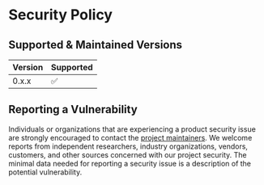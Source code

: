 # Security Policy

## Supported & Maintained Versions

| Version | Supported          |
| ------- | ------------------ |
| 0.x.x   | :white_check_mark: |

## Reporting a Vulnerability

Individuals or organizations that are experiencing a product security issue are strongly encouraged to contact the [project maintainers](mailto:mrz1818@pm.me).
We welcome reports from independent researchers, industry organizations, vendors, customers, and other sources concerned with our project security.
The minimal data needed for reporting a security issue is a description of the potential vulnerability.